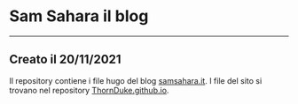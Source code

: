 # Sam Sahara il blog

---

## Creato il 20/11/2021

Il repository contiene i file hugo del blog [samsahara.it](https://www.samsahara.it). I file del
sito si trovano nel repository
[ThornDuke.github.io](https://github.com/ThornDuke/ThornDuke.github.io).
